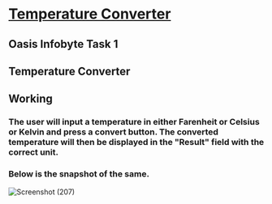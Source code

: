 # [Temperature Converter](https://harshi777.github.io/TemperatureConverter.github.io/)
## Oasis Infobyte Task 1 
## Temperature Converter

## Working 
### The user will input a temperature in either Farenheit or Celsius or Kelvin and press a convert button. The converted temperature will then be displayed in the "Result" field with the correct unit. 

### Below is the snapshot of the same. 
![Screenshot (207)](https://user-images.githubusercontent.com/79721698/172129750-60a635e1-419a-4ce8-bec1-27cc7083d451.png)
